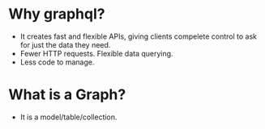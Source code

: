 # Why graphql?

- It creates fast and flexible APIs, giving clients compelete control to ask for just the data they need.
- Fewer HTTP requests. Flexible data querying.
- Less code to manage.

# What is a Graph?

- It is a model/table/collection.
